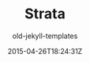 ---
title: "Strata"
github: https://github.com/CloudCannon/Strata-Jekyll-Theme
demo: http://html5up.net/strata
author: old-jekyll-templates

ssg:
  - Jekyll
cms:
  - No Cms
date: 2015-04-26T18:24:31Z
github_branch: master
---